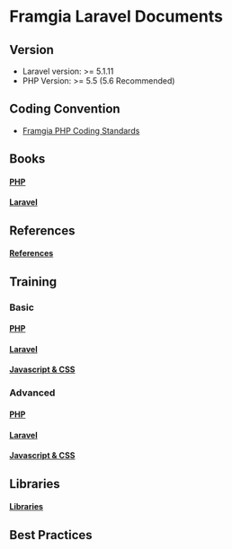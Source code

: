 # Framgia Laravel Documents

## Version
- Laravel version: >= 5.1.11
- PHP Version: >= 5.5 (5.6 Recommended)

## Coding Convention
- [Framgia PHP Coding Standards](https://github.com/framgia/coding-standards/blob/master/eng/README.md#php)

## Books
#### [PHP](./books.md#php)
#### [Laravel](./books.md#laravel)

## References
#### [References](./references.md)

## Training

### Basic
#### [PHP](./training.md#php)

#### [Laravel](./training.md#laravel)

#### [Javascript & CSS](./training#javascript--css)

### Advanced
#### [PHP](./training.md#php-1)

#### [Laravel](./training.md#laravel-1)

#### [Javascript & CSS](./training#javascript--css-1)

## Libraries
#### [Libraries](./libraries.md)

## Best Practices
